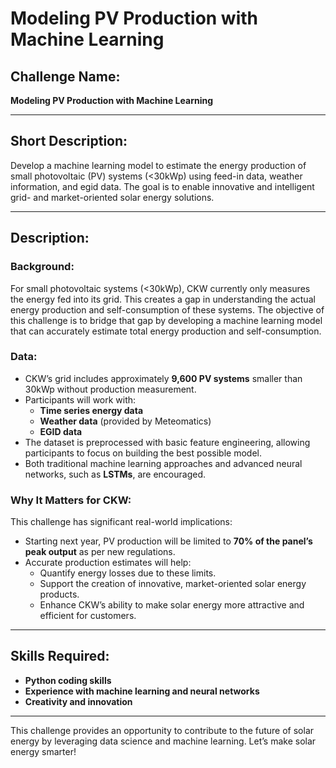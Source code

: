 # Modeling PV Production with Machine Learning

## Challenge Name:
**Modeling PV Production with Machine Learning**

---

## Short Description:
Develop a machine learning model to estimate the energy production of small photovoltaic (PV) systems (<30kWp) using feed-in data, weather information, and egid data. The goal is to enable innovative and intelligent grid- and market-oriented solar energy solutions.

---

## Description:

### Background:
For small photovoltaic systems (<30kWp), CKW currently only measures the energy fed into its grid. This creates a gap in understanding the actual energy production and self-consumption of these systems. The objective of this challenge is to bridge that gap by developing a machine learning model that can accurately estimate total energy production and self-consumption.  

### Data:
- CKW’s grid includes approximately **9,600 PV systems** smaller than 30kWp without production measurement.  
- Participants will work with:  
  - **Time series energy data**  
  - **Weather data** (provided by Meteomatics)  
  - **EGID data**  
- The dataset is preprocessed with basic feature engineering, allowing participants to focus on building the best possible model.  
- Both traditional machine learning approaches and advanced neural networks, such as **LSTMs**, are encouraged.  

### Why It Matters for CKW:
This challenge has significant real-world implications:  
- Starting next year, PV production will be limited to **70% of the panel’s peak output** as per new regulations.  
- Accurate production estimates will help:  
  - Quantify energy losses due to these limits.  
  - Support the creation of innovative, market-oriented solar energy products.  
  - Enhance CKW’s ability to make solar energy more attractive and efficient for customers.  

---

## Skills Required:
- **Python coding skills**  
- **Experience with machine learning and neural networks**  
- **Creativity and innovation**  

---

This challenge provides an opportunity to contribute to the future of solar energy by leveraging data science and machine learning. Let’s make solar energy smarter!
